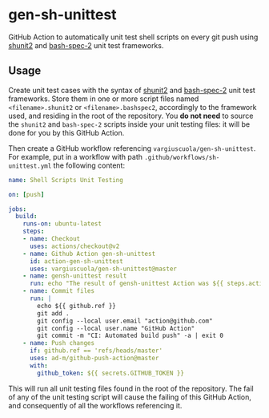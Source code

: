 # gen-sh-unittest

GitHub Action to automatically unit test shell scripts on every git push using [shunit2](https://github.com/kward/shunit2) and [bash-spec-2](https://github.com/holmesjr/bash-spec-2) unit test frameworks.

## Usage

Create unit test cases with the syntax of [shunit2](https://github.com/kward/shunit2) and [bash-spec-2](https://github.com/holmesjr/bash-spec-2) unit test frameworks. Store them in one or more script files named `<filename>.shunit2` or `<filename>.bashspec2`, accordingly to the framework used, and residing in the root of the repository.
You **do not need** to source the `shunit2` and `bash-spec-2` scripts inside your unit testing files: it will be done for you by this GitHub Action.

Then create a GitHub workflow referencing `vargiuscuola/gen-sh-unittest`.
For example, put in a workflow with path `.github/workflows/sh-unittest.yml` the following content:
```yaml
name: Shell Scripts Unit Testing

on: [push]

jobs:
  build:
    runs-on: ubuntu-latest
    steps:
    - name: Checkout
      uses: actions/checkout@v2
    - name: Github Action gen-sh-unittest
      id: action-gen-sh-unittest
      uses: vargiuscuola/gen-sh-unittest@master
    - name: gensh-unittest result
      run: echo "The result of gensh-unittest Action was ${{ steps.action-gen-sh-unittest.outputs.result }}"
    - name: Commit files
      run: |
        echo ${{ github.ref }}
        git add .
        git config --local user.email "action@github.com"
        git config --local user.name "GitHub Action"
        git commit -m "CI: Automated build push" -a | exit 0
    - name: Push changes
      if: github.ref == 'refs/heads/master'
      uses: ad-m/github-push-action@master
      with:
        github_token: ${{ secrets.GITHUB_TOKEN }}
```

This will run all unit testing files found in the root of the repository.
The fail of any of the unit testing script will cause the failing of this GitHub Action, and consequently of all the workflows referencing it.
